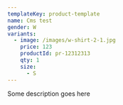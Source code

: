 ```yaml
---
templateKey: product-template
name: Cms test
gender: W
variants:
  - image: /images/w-shirt-2-1.jpg
    price: 123
    productId: pr-12312313
    qty: 1
    size:
      - S
---
```

Some description goes here
